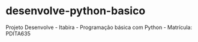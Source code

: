 # desenvolve-python-basico
Projeto Desenvolve - Itabira -
Programação básica com Python -
Matrícula: PDITA635
